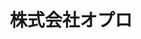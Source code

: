 ---
key: opro
title: 株式会社オプロ
category: general
order: 34
logo: /images/partners/opro.png
website: 'https://www.opro.net'
lang: ja
---